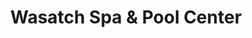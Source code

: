 ---
title: "Wasatch Spa & Pool Center"
url: /millcreek/wasatch-spa-and-pool-center/
shop: swimming pool
---